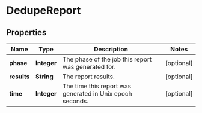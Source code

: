 
# DedupeReport

## Properties
Name | Type | Description | Notes
------------ | ------------- | ------------- | -------------
**phase** | **Integer** | The phase of the job this report was generated for. |  [optional]
**results** | **String** | The report results. |  [optional]
**time** | **Integer** | The time this report was generated in Unix epoch seconds. |  [optional]



